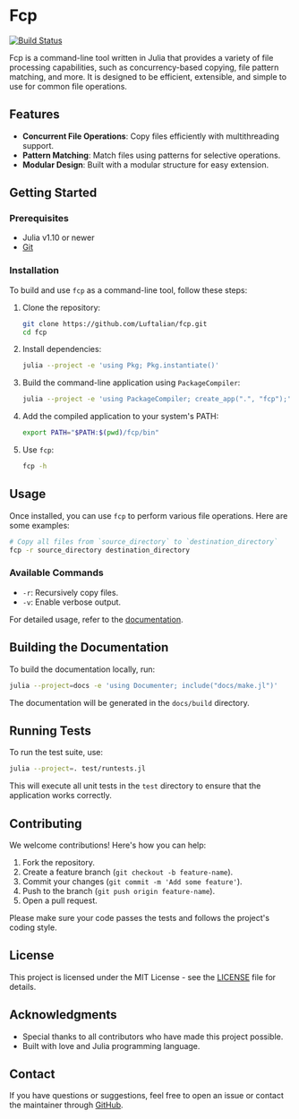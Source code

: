 # Fcp

[![Build Status](https://github.com/Luftalian/fcp/workflows/CI,%20Build,%20and%20Docs/badge.svg)](https://github.com/Luftalian/fcp/actions)

Fcp is a command-line tool written in Julia that provides a variety of file processing capabilities, such as concurrency-based copying, file pattern matching, and more. It is designed to be efficient, extensible, and simple to use for common file operations.

## Features

- **Concurrent File Operations**: Copy files efficiently with multithreading support.
- **Pattern Matching**: Match files using patterns for selective operations.
- **Modular Design**: Built with a modular structure for easy extension.

## Getting Started

### Prerequisites

- Julia v1.10 or newer
- [Git](https://git-scm.com/)

### Installation

To build and use `fcp` as a command-line tool, follow these steps:

1. Clone the repository:

   ```sh
   git clone https://github.com/Luftalian/fcp.git
   cd fcp
   ```

2. Install dependencies:

   ```sh
   julia --project -e 'using Pkg; Pkg.instantiate()'
   ```

3. Build the command-line application using `PackageCompiler`:

   ```sh
   julia --project -e 'using PackageCompiler; create_app(".", "fcp");'
   ```

4. Add the compiled application to your system's PATH:

   ```sh
   export PATH="$PATH:$(pwd)/fcp/bin"
   ```

5. Use `fcp`:

   ```sh
   fcp -h
   ```

## Usage

Once installed, you can use `fcp` to perform various file operations. Here are some examples:

```sh
# Copy all files from `source_directory` to `destination_directory`
fcp -r source_directory destination_directory
```

### Available Commands

- `-r`: Recursively copy files.
- `-v`: Enable verbose output.

For detailed usage, refer to the [documentation](https://luftalian.github.io/fcp).

## Building the Documentation

To build the documentation locally, run:

```sh
julia --project=docs -e 'using Documenter; include("docs/make.jl")'
```

The documentation will be generated in the `docs/build` directory.

## Running Tests

To run the test suite, use:

```sh
julia --project=. test/runtests.jl
```

This will execute all unit tests in the `test` directory to ensure that the application works correctly.

## Contributing

We welcome contributions! Here's how you can help:

1. Fork the repository.
2. Create a feature branch (`git checkout -b feature-name`).
3. Commit your changes (`git commit -m 'Add some feature'`).
4. Push to the branch (`git push origin feature-name`).
5. Open a pull request.

Please make sure your code passes the tests and follows the project's coding style.

## License

This project is licensed under the MIT License - see the [LICENSE](LICENSE) file for details.

## Acknowledgments

- Special thanks to all contributors who have made this project possible.
- Built with love and Julia programming language.

## Contact

If you have questions or suggestions, feel free to open an issue or contact the maintainer through [GitHub](https://github.com/Luftalian).

